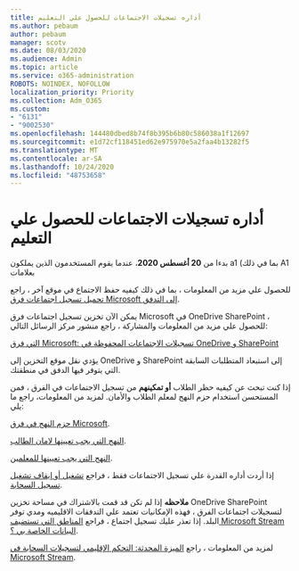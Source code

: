 ```yaml
---
title: أداره تسجيلات الاجتماعات للحصول علي التعليم
ms.author: pebaum
author: pebaum
manager: scotv
ms.date: 08/03/2020
ms.audience: Admin
ms.topic: article
ms.service: o365-administration
ROBOTS: NOINDEX, NOFOLLOW
localization_priority: Priority
ms.collection: Adm_O365
ms.custom:
- "6131"
- "9002530"
ms.openlocfilehash: 144480dbed8b74f8b395b6b80c586038a1f12697
ms.sourcegitcommit: e1d72cf118451ed62e975970e5a2faa4b13282f5
ms.translationtype: MT
ms.contentlocale: ar-SA
ms.lasthandoff: 10/24/2020
ms.locfileid: "48753658"
---
```

# <a name="manage-meeting-recordings-for-education"></a>أداره تسجيلات الاجتماعات للحصول علي التعليم

بدءا من **20 أغسطس 2020**، عندما يقوم المستخدمون الذين يملكون a1 (بما في ذلك A1 بعلامات

للحصول علي مزيد من المعلومات ، بما في ذلك كيفيه حفظ الاجتماع في موقع آخر ، راجع [تحميل تسجيل اجتماعات فرق Microsoft إلى التدفق](https://docs.microsoft.com/stream/portal-upload-teams-meeting-recording).

يمكن الآن تخزين تسجيل اجتماعات فرق Microsoft في OneDrive SharePoint ، للحصول علي مزيد من المعلومات والمشاركة ، راجع منشور مركز الرسائل التالي:

[التي فرق Microsoft: تسجيلات الاجتماعات المحفوظة في OneDrive و SharePoint](https://portal.microsoft.com/Adminportal/Home?ref=MessageCenter&id=MC222640)

يؤدي نقل موقع التخزين إلى OneDrive و SharePoint إلى استبعاد المتطلبات السابقة التي يتوفر فيها الدفق في منطقتك.

إذا كنت تبحث عن كيفيه حظر الطلاب **أو تمكينهم** من تسجيل الاجتماعات في الفرق ، فمن المستحسن استخدام حزم النهج لمعلم الطلاب والأمان. لمزيد من المعلومات، راجع ما يلي:

[حزم النهج في فرق Microsoft](https://docs.microsoft.com/microsoftteams/policy-packages-edu#policy-packages-in-microsoft-teams).

[النهج التي يجب تعيينها لامان الطالب](https://docs.microsoft.com/microsoftteams/policy-packages-edu#policies-that-should-be-assigned-for-student-safety).

[النهج التي يجب تعيينها للمعلمين](https://docs.microsoft.com/microsoftteams/policy-packages-edu#policies-that-should-be-assigned-for-educators).

إذا أردت أداره القدرة علي تسجيل الاجتماعات فقط ، فراجع [تشغيل أو إيقاف تشغيل تسجيل السحابة](https://docs.microsoft.com/microsoftteams/cloud-recording#turn-on-or-turn-off-cloud-recording).

**ملاحظه** إذا لم تكن قد قمت بالاشتراك في مساحة تخزين OneDrive SharePoint لتسجيلات اجتماعات الفرق ، فهذه الإمكانيات تعتمد علي التدفقات الاقليميه ومدي توفر البلد. إذا تعذر عليك تسجيل اجتماع ، فراجع [المناطق التي تستضيف Microsoft Stream البيانات الخاصة بي ؟](https://docs.microsoft.com/stream/faq#which-regions-does-microsoft-stream-host-my-data-in).

لمزيد من المعلومات ، راجع [الميزة المحدثة: التحكم الإقليمي لتسجيلات السحابة في Microsoft Stream](https://admin.microsoft.com/AdminPortal/Home#/MessageCenter?id=MC214327).